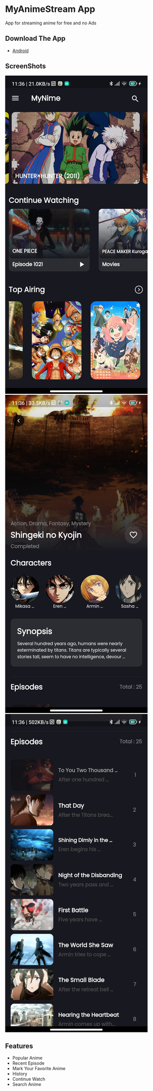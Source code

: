 # MyAnimeStream App

App for streaming anime for free and no Ads

## Download The App

- [Android](https://drive.google.com/file/d/1pNEmwHNte3MCEdfhrgWlCX2GRjjhWpnv/view?usp=share_link)

## ScreenShots
![Screenshot 1](https://github.com/ROFL1ST/MyAnimeStream/blob/anilist-API/assets/screenshots/Screenshot_2022_12_08_11_36_24_242_com_example_my_anime_stream.jpg)
![Screenshot 2](https://github.com/ROFL1ST/MyAnimeStream/blob/anilist-API/assets/screenshots/Screenshot_2022_12_08_11_36_30_283_com_example_my_anime_stream.jpg)
![Screenshot 3](https://github.com/ROFL1ST/MyAnimeStream/blob/anilist-API/assets/screenshots/Screenshot_2022_12_08_11_36_34_033_com_example_my_anime_stream.jpg)


## Features

- Popular Anime
- Recent Episode
- Mark Your Favorite Anime
- History
- Continue Watch
- Search Anime

